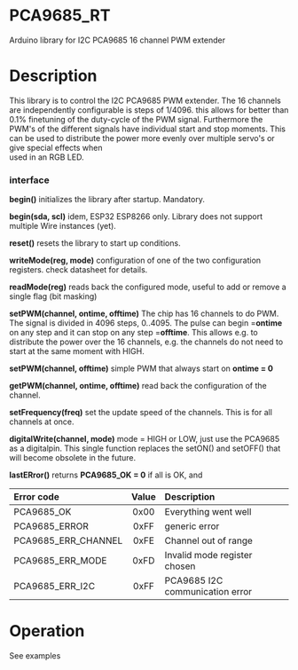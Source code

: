 # PCA9685_RT

Arduino library for I2C PCA9685 16 channel PWM extender

# Description

This library is to control the I2C PCA9685 PWM extender. 
The 16 channels are independently configurable is steps of 1/4096.
this allows for better than 0.1% finetuning of the duty-cycle
of the PWM signal. Furthermore the PWM's of the different signals
have individual start and stop moments. This can be used to distribute the
power more evenly over multiple servo's or give special effects when  
used in an RGB LED.



### interface

**begin()** initializes the library after startup. Mandatory.

**begin(sda, scl)** idem, ESP32 ESP8266 only. Library does not support 
multiple Wire instances (yet).

**reset()** resets the library to start up conditions.

**writeMode(reg, mode)** configuration of one of the two configuration registers.
check datasheet for details.

**readMode(reg)** reads back the configured mode, useful to add or remove a 
single flag (bit masking)

**setPWM(channel, ontime, offtime)** The chip has 16 channels to do PWM.
The signal is divided in 4096 steps, 0..4095. 
The pulse can begin =**ontime** on any step and it can stop on any step =**offtime**.
This allows e.g. to distribute the power over the 16 channels, e.g. the
channels do not need to start at the same moment with HIGH.

**setPWM(channel, offtime)** simple PWM that always start on **ontime = 0**

**getPWM(channel, ontime, offtime)** read back the configuration of the channel.

**setFrequency(freq)** set the update speed of the channels. 
This is for all channels at once.

**digitalWrite(channel, mode)** mode = HIGH or LOW, just use the PCA9685 as 
a digitalpin. 
This single function replaces the setON() and setOFF() that will become
obsolete in the future.

**lastERror()** returns **PCA9685_OK = 0** if all is OK, and 

| Error code | Value | Description |
|:----|:----:|:----|
| PCA9685_OK          | 0x00 | Everything went well
| PCA9685_ERROR       | 0xFF | generic error
| PCA9685_ERR_CHANNEL | 0xFE | Channel out of range
| PCA9685_ERR_MODE    | 0xFD | Invalid mode register chosen | 
| PCA9685_ERR_I2C     | 0xFF | PCA9685 I2C communication error



# Operation

See examples
